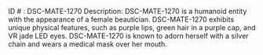 ID # : DSC-MATE-1270
Description: DSC-MATE-1270 is a humanoid entity with the appearance of a female beautician. DSC-MATE-1270 exhibits unique physical features, such as purple lips, green hair in a purple cap, and VR jade LED eyes. DSC-MATE-1270 is known to adorn herself with a silver chain and wears a medical mask over her mouth.